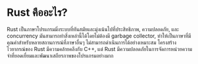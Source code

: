 # Rust คืออะไร?

Rust เป็นภาษาโปรแกรมมิ่งระบบที่ทันสมัยและมุ่งเน้นไปที่ประสิทธิภาพ, ความปลอดภัย, และ concurrency มันสามารถทำสิ่งเหล่านี้ได้โดยไม่ต้องมี garbage collector, ทำให้เป็นภาษาที่มีคุณค่าสำหรับหลายสถานการณ์ที่ภาษาอื่นๆ ไม่สามารถดำเนินการได้อย่างเหมาะสม โครงสร้างไวยากรณ์ของ Rust มีความคล้ายคลึงกับ C++, แต่ Rust มีความปลอดภัยในการจัดการหน่วยความจำที่ยอดเยี่ยมและพัฒนาเสถียรภาพของโปรแกรมอย่างมาก
